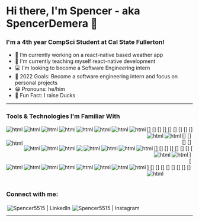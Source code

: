 # Hi there, I'm Spencer - aka SpencerDemera 👋

### I'm a 4th year CompSci Student at Cal State Fullerton!

- 🔭 I’m currently working on a react-native based weather app
- 🌾 I'm currently teaching myself react-native development
- 💻 I'm looking to become a Software Engineering intern
- 📸 2022 Goals: Become a software engineering intern and focus on personal projects
- 😁 Pronouns: he/him
- 🦆 Fun Fact: I raise Ducks

---

### Tools & Technologies I'm Familiar With

[<img align="left" style="vertical-align:top; margin-bottom:3px" src="https://img.shields.io/badge/c-%2300599C.svg?style=for-the-badge&logo=c&logoColor=white" alt="html"/>]
[<img align="left" style="vertical-align:top; margin-bottom:3px" src="https://img.shields.io/badge/c++-%2300599C.svg?style=for-the-badge&logo=c%2B%2B&logoColor=white" alt="html"/>]
[<img align="left" style="vertical-align:top; margin-bottom:3px" src="https://img.shields.io/badge/c%23-%23239120.svg?style=for-the-badge&logo=c-sharp&logoColor=white" alt="html"/>]
[<img align="left" style="vertical-align:top; margin-bottom:3px" src="https://img.shields.io/badge/java-%23ED8B00.svg?style=for-the-badge&logo=java&logoColor=white" alt="html"/>]
[<img align="left" style="vertical-align:top; margin-bottom:3px" src="https://img.shields.io/badge/python-3670A0?style=for-the-badge&logo=python&logoColor=ffdd54" alt="html"/>]
[<img align="left" style="vertical-align:top; margin-bottom:3px" src="https://img.shields.io/badge/css3-%231572B6.svg?style=for-the-badge&logo=css3&logoColor=white" alt="html"/>]
[<img align="left" style="vertical-align:top; margin-bottom:3px" src="https://img.shields.io/badge/html5-%23E34F26.svg?style=for-the-badge&logo=html5&logoColor=white" alt="html"/>]
[<img align="left" style="vertical-align:top; margin-bottom:3px" src="https://img.shields.io/badge/php-%23777BB4.svg?style=for-the-badge&logo=php&logoColor=white" alt="html"/>]
[<img align="left" style="vertical-align:top; margin-bottom:3px" src="https://img.shields.io/badge/shell_script-%23121011.svg?style=for-the-badge&logo=gnu-bash&logoColor=white" alt="html"/>]
[<img align="left" style="vertical-align:top; margin-bottom:3px" src="https://img.shields.io/badge/javascript-%23323330.svg?style=for-the-badge&logo=javascript&logoColor=%23F7DF1E" alt="html"/>]
[<img align="left" style="vertical-align:top; margin-bottom:3px" src="https://img.shields.io/badge/mysql-%2300f.svg?style=for-the-badge&logo=mysql&logoColor=white" alt="html"/>]
[<img align="left" style="vertical-align:top; margin-bottom:3px" src="https://img.shields.io/badge/redis-%23DD0031.svg?style=for-the-badge&logo=redis&logoColor=white" alt="html"/>]
[<img align="left" style="vertical-align:top; margin-bottom:3px" src="https://img.shields.io/badge/sqlite-%2307405e.svg?style=for-the-badge&logo=sqlite&logoColor=white" alt="html"/>]
[<img align="left" style="vertical-align:top; margin-bottom:3px" src="https://img.shields.io/badge/Amazon%20DynamoDB-4053D6?style=for-the-badge&logo=Amazon%20DynamoDB&logoColor=white" alt="html"/>]
[<img align="left" style="vertical-align:top; margin-bottom:3px" src="https://img.shields.io/badge/.NET-5C2D91?style=for-the-badge&logo=.net&logoColor=white" />]
[<img align="left" style="vertical-align:top; margin-bottom:3px" src="https://img.shields.io/badge/Anaconda-%2344A833.svg?style=for-the-badge&logo=anaconda&logoColor=white" alt="html"/>]
[<img align="left" style="vertical-align:top; margin-bottom:3px" src="https://img.shields.io/badge/react-%2320232a.svg?style=for-the-badge&logo=react&logoColor=%2361DAFB" alt="html"/>]
[<img align="left" style="vertical-align:top; margin-bottom:3px" src="https://img.shields.io/badge/react_native-%2320232a.svg?style=for-the-badge&logo=react&logoColor=%2361DAFB" alt="html"/>]
[<img align="left" style="vertical-align:top; margin-bottom:3px" src="https://img.shields.io/badge/PyTorch-%23EE4C2C.svg?style=for-the-badge&logo=PyTorch&logoColor=white" alt="html"/>]
[<img align="left" style="vertical-align:top; margin-bottom:3px" src="https://img.shields.io/badge/Visual%20Studio%20Code-0078d7.svg?style=for-the-badge&logo=visual-studio-code&logoColor=white" alt="html"/>]
[<img align="left" style="vertical-align:top; margin-bottom:3px" src="https://img.shields.io/badge/Eclipse-FE7A16.svg?style=for-the-badge&logo=Eclipse&logoColor=white" alt="html"/>]
[<img align="left" style="vertical-align:top; margin-bottom:3px" src="https://img.shields.io/badge/Reddit-%23FF4500.svg?style=for-the-badge&logo=Reddit&logoColor=white" alt="html"/>]
[<img align="left" style="vertical-align:top; margin-bottom:3px" src="https://img.shields.io/badge/Adobe%20Acrobat%20Reader-EC1C24.svg?style=for-the-badge&logo=Adobe%20Acrobat%20Reader&logoColor=white" alt="html"/>]
[<img align="left" style="vertical-align:top; margin-bottom:3px" src="https://img.shields.io/badge/Adobe%20Lightroom-31A8FF.svg?style=for-the-badge&logo=Adobe%20Lightroom&logoColor=white" alt="html"/>]
[<img align="left" style="vertical-align:top; margin-bottom:3px" src="https://img.shields.io/badge/figma-%23F24E1E.svg?style=for-the-badge&logo=figma&logoColor=white" alt="html"/>]
[<img align="left" style="vertical-align:top; margin-bottom:3px" src="https://img.shields.io/badge/Canva-%2300C4CC.svg?style=for-the-badge&logo=Canva&logoColor=white" alt="html"/>]
[<img align="left" style="vertical-align:top; margin-bottom:3px" src="https://img.shields.io/badge/nVIDIA-%2376B900.svg?style=for-the-badge&logo=nVIDIA&logoColor=white" alt="html"/>]
[<img align="left" style="vertical-align:top; margin-bottom:3px" src="https://img.shields.io/badge/Linux-FCC624?style=for-the-badge&logo=linux&logoColor=black" alt="html"/>]
[<img align="left" style="vertical-align:top; margin-bottom:3px" src="https://img.shields.io/badge/Ubuntu-E95420?style=for-the-badge&logo=ubuntu&logoColor=white" alt="html"/>]
[<img align="left" style="vertical-align:top; margin-bottom:3px" src="https://img.shields.io/badge/Windows-0078D6?style=for-the-badge&logo=windows&logoColor=white" alt="html"/>]

<br/>

### Connect with me:

[<img align="left" alt="Spencer5515 | LinkedIn" style="vertical-align:top; margin:3px" src="https://img.shields.io/badge/linkedin-%230077B5.svg?style=for-the-badge&logo=linkedin&logoColor=white" />][linkedin]
[<img align="left" alt="Spencer5515 | Instagram" style="vertical-align:top; margin:3px" src="https://img.shields.io/badge/spencer.demera-%23E4405F.svg?style=for-the-badge&logo=Instagram&logoColor=white" />][instagram]

<br/>

---

[instagram]: https://instagram.com/spencer.demera
[linkedin]: https://www.linkedin.com/in/~spencer-demera/

